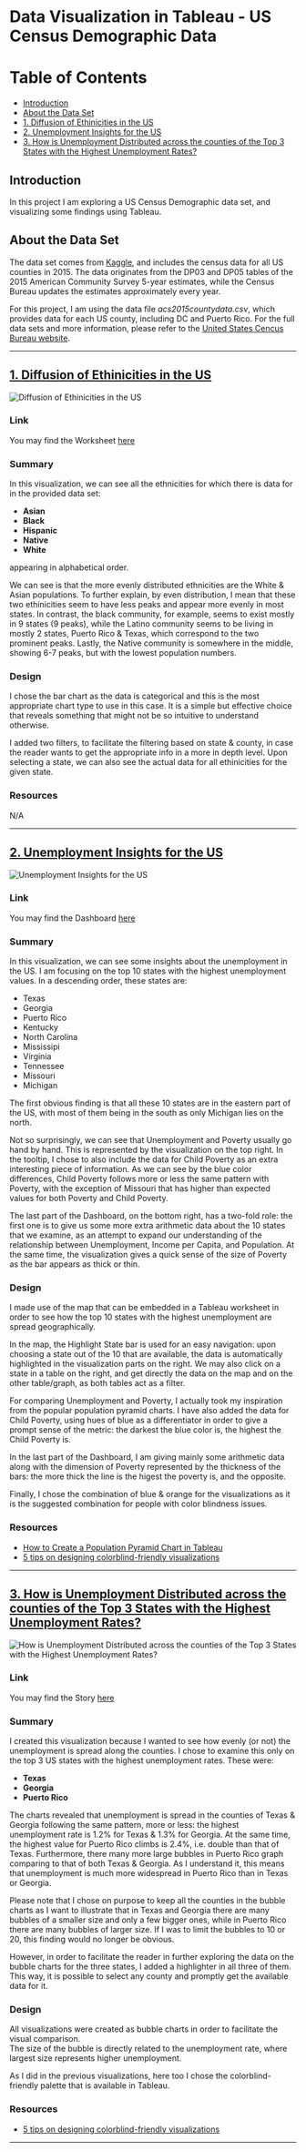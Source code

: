 # Data Visualization in Tableau - US Census Demographic Data

# Table of Contents

* [Introduction](#introduction)
* [About the Data Set](#about-the-data-set)
* [1. Diffusion of Ethinicities in the US](#1-diffusion-of-ethinicities-in-the-us)
* [2. Unemployment Insights for the US](#2-unemployment-insights-for-the-US)
* [3. How is Unemployment Distributed across the counties of the Top 3 States with the Highest Unemployment Rates?](#3-how-is-unemployment-distributed-across-the-counties-of-the-top-3-states-with-the-highest-unemployment-rates)


## <b>Introduction</b><br>

In this project I am exploring a US Census Demographic data set, and visualizing some findings using Tableau.


## <b>About the Data Set</b>

The data set comes from [Kaggle](https://www.kaggle.com/datasets/muonneutrino/us-census-demographic-data), and includes the census data for all US counties in 2015. The data originates from the DP03 and DP05 tables of the 2015 American Community Survey 5-year estimates, while the Census Bureau updates the estimates approximately every year. 

For this project, I am using the data file _acs2015countydata.csv_, which provides data for each US county, including DC and Puerto Rico.
For the full data sets and more information, please refer to the [United States Cencus Bureau website](https://data.census.gov/cedsci/).

___________________

## [1. Diffusion of Ethinicities in the US](https://public.tableau.com/app/profile/dimitra.karamperi/viz/DiffusionofEthnicitiesintheUS/Sheet1)

![Diffusion of Ethinicities in the US](https://github.com/dimikara/US-Census-Demographic-Data/blob/main/img/Diffusion%20of%20Ethinicities%20in%20the%20US.png)


### Link

You may find the Worksheet [here](https://public.tableau.com/app/profile/dimitra.karamperi/viz/DiffusionofEthnicitiesintheUS/Sheet1)


### Summary

In this visualization, we can see all the ethnicities for which there is data for in the provided data set:

- **Asian**
- **Black**
- **Hispanic**
- **Native**
- **White**

appearing in alphabetical order.

We can see is that the more evenly distributed ethnicities are the White & Asian populations. To further explain, by even distribution, I mean that these two ethinicities seem to have less peaks and appear more evenly in most states. In contrast, the black community, for example, seems to exist mostly in 9 states (9 peaks), while the Latino community seems to be living in mostly 2 states, Puerto Rico & Texas, which correspond to the two prominent peaks. Lastly, the Native community is somewhere in the middle, showing 6-7 peaks, but with the lowest population numbers.


### Design

I chose the bar chart as the data is categorical and this is the most appropriate chart type to use in this case. It is a simple but effective choice that reveals something that might not be so intuitive to understand otherwise.

I added two filters, to facilitate the filtering based on state & county, in case the reader wants to get the appropriate info in a more in depth level. Upon selecting a state, we can also see the actual data for all ethinicities for the given state.



### Resources

N/A

___________________

## [2. Unemployment Insights for the US](https://public.tableau.com/app/profile/dimitra.karamperi/viz/UnemploymentInsightsfortheUS/UnemploymentInsights)

![Unemployment Insights for the US](https://github.com/dimikara/US-Census-Demographic-Data/blob/main/img/Unemployment%20Insights%20for%20the%20US.png)

### Link

You may find the Dashboard [here](https://public.tableau.com/app/profile/dimitra.karamperi/viz/UnemploymentInsightsfortheUS/UnemploymentInsights)

### Summary

In this visualization, we can see some insights about the unemployment in the US. I am focusing on the top 10 states with the highest unemployment values. In a descending order, these states are:
- Texas
- Georgia
- Puerto Rico
- Kentucky
- North Carolina
- Mississipi
- Virginia
- Tennessee
- Missouri
- Michigan

The first obvious finding is that all these 10 states are in the eastern part of the US, with most of them being in the south as only Michigan lies on the north.

Not so surprisingly, we can see that Unemployment and Poverty usually go hand by hand. This is represented by the visualization on the top right. In the tooltip, I chose to also include the data for Child Poverty as an extra interesting piece of information. As we can see by the blue color differences, Child Poverty follows more or less the same pattern with Poverty, with the exception of Missouri that has higher than expected values for both Poverty and Child Poverty.

The last part of the Dashboard, on the bottom right, has a two-fold role: the first one is to give us some more extra arithmetic data about the 10 states that we examine, as an attempt to expand our understanding of the relationship between Unemployment, Income per Capita, and Population. At the same time, the visualization gives a quick sense of the size of Poverty as the bar appears as thick or thin.


### Design

I made use of the map that can be embedded in a Tableau worksheet in order to see how the top 10 states with the highest unemployment are spread geographically. 

In the map, the Highlight State bar is used for an easy navigation: upon choosing a state out of the 10 that are available, the data is automatically highlighted in the visualization parts on the right. We may also click on a state in a table on the right, and get directly the data on the map and on the other table/graph, as both tables act as a filter. 

For comparing Unemployment and Poverty, I actually took my inspiration from the popular population pyramid charts. I have also added the data for Child Poverty, using hues of blue as a differentiator in order to give a prompt sense of the metric: the darkest the blue color is, the highest the Child Poverty is.

In the last part of the Dashboard, I am giving mainly some arithmetic data along with the dimension of Poverty represented by the thickness of the bars: the more thick the line is the higest the poverty is, and the opposite.

Finally, I chose the combination of blue & orange for the visualizations as it is the suggested combination for people with color blindness issues.


### Resources

* [How to Create a Population Pyramid Chart in Tableau](https://www.doingdata.org/blog/how-to-create-a-population-pyramid-chart-in-tableau)
* [5 tips on designing colorblind-friendly visualizations](https://www.tableau.com/about/blog/examining-data-viz-rules-dont-use-red-green-together)

___________________

## [3. How is Unemployment Distributed across the counties of the Top 3 States with the Highest Unemployment Rates?](https://public.tableau.com/app/profile/dimitra.karamperi/viz/UnemploymentDistribution_16643003770140/UnemploymentDistribution)

![How is Unemployment Distributed across the counties of the Top 3 States with the Highest Unemployment Rates?](https://github.com/dimikara/US-Census-Demographic-Data/blob/main/img/Unemployment%20Distribution%20Across%20Counties.png)

### Link

You may find the Story [here](https://public.tableau.com/app/profile/dimitra.karamperi/viz/UnemploymentDistribution_16643003770140/UnemploymentDistribution)


### Summary

I created this visualization because I wanted to see how evenly (or not) the unemployment is spread along the counties. I chose to examine this only on the top 3 US states with the highest unemployment rates. These were:

- **Texas**
- **Georgia**
- **Puerto Rico**

The charts revealed that unemployment is spread in the counties of Texas & Georgia following the same pattern, more or less: the highest unemployment rate is 1.2% for Texas & 1.3% for Georgia. At the same time, the highest value for Puerto Rico climbs is 2.4%, i.e. double than that of Texas. Furthermore, there many more large bubbles in Puerto Rico graph comparing to that of both Texas & Georgia. As I understand it, this means that unemployment is much more widespread in Puerto Rico than in Texas or Georgia.

Please note that I chose on purpose to keep all the counties in the bubble charts as I want to illustrate that in Texas and Georgia there are many bubbles of a smaller size and only a few bigger ones, while in Puerto Rico there are many bubbles of larger size. If I was to limit the bubbles to 10 or 20, this finding would no longer be obvious.

However, in order to facilitate the reader in further exploring the data on the bubble charts for the three states, I added a highlighter in all three of them. This way, it is possible to select any county and promptly get the available data for it.


### Design

All visualizations were created as bubble charts in order to facilitate the visual comparison.<br>
The size of the bubble is directly related to the unemployment rate, where largest size represents higher unemployment.<br>

As I did in the previous visualizations, here too I chose the colorblind-friendly palette that is available in Tableau.


### Resources

* [5 tips on designing colorblind-friendly visualizations](https://www.tableau.com/about/blog/examining-data-viz-rules-dont-use-red-green-together)

___________________
